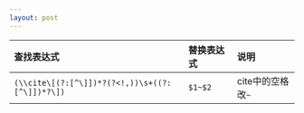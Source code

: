 ```yaml
---
layout: post
---
```


| 查找表达式 | 替换表达式 | 说明 |
| :-- | :-- | :-- |
| `(\\cite\[(?:[^\]])*?(?<!,))\s+((?:[^\]])*?\])` | `$1~$2` | cite中的空格改`~` |